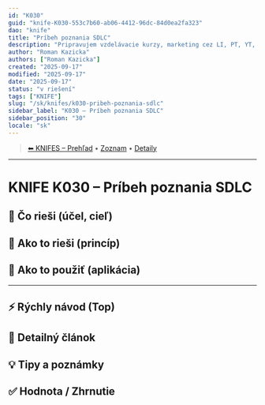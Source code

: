 ```yaml
---
id: "K030"
guid: "knife-K030-553c7b60-ab06-4412-96dc-84d0ea2fa323"
dao: "knife"
title: "Príbeh poznania SDLC"
description: "Pripravujem vzdelávacie kurzy, marketing cez LI, PT, YT, keby som priebezne zverejnoval svoju cestu, mal by som co pisať a bolo by to v kontexte KM, SDLC"
author: "Roman Kazicka"
authors: ["Roman Kazicka"]
created: "2025-09-17"
modified: "2025-09-17"
date: "2025-09-17"
status: "v riešení"
tags: ["KNIFE"]
slug: "/sk/knifes/k030-pribeh-poznania-sdlc"
sidebar_label: "K030 – Príbeh poznania SDLC"
sidebar_position: "30"
locale: "sk"
---
```

<!-- body:start -->

<!-- nav:knifes -->
> [⬅ KNIFES – Prehľad](../KNIFEsOverview.md) • [Zoznam](../KNIFE_Overview_List.md) • [Detaily](../KNIFE_Overview_Details.md)
---
# KNIFE K030 – Príbeh poznania SDLC

## 🎯 Čo rieši (účel, cieľ)

## 🧩 Ako to rieši (princíp)

## 🧪 Ako to použiť (aplikácia)

---

## ⚡ Rýchly návod (Top)

## 📜 Detailný článok

## 💡 Tipy a poznámky

## ✅ Hodnota / Zhrnutie
